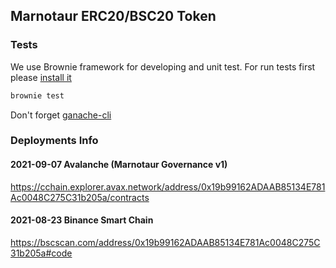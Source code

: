 ## Marnotaur ERC20/BSC20 Token
### Tests
We use Brownie framework for developing and unit test. For run tests
first please [install it](https://eth-brownie.readthedocs.io/en/stable/install.html)

```bash
brownie test
```

Don't forget [ganache-cli](https://www.npmjs.com/package/ganache-cli)

### Deployments Info

#### 2021-09-07 Avalanche (Marnotaur Governance v1)
https://cchain.explorer.avax.network/address/0x19b99162ADAAB85134E781Ac0048C275C31b205a/contracts

#### 2021-08-23 Binance Smart Chain
https://bscscan.com/address/0x19b99162ADAAB85134E781Ac0048C275C31b205a#code



